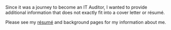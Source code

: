 Since it was a journey to become an IT Auditor, I wanted to provide additional information that does not exactly fit into a cover letter or résumé.

Please see my [résumé](https://mctorresz.github.io/resume.html) and background pages for my information about me.
